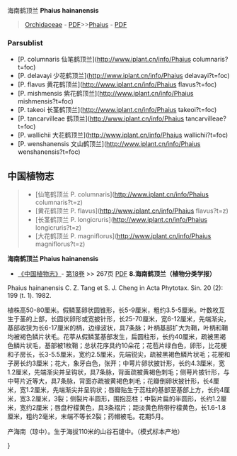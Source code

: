 海南鹤顶兰 **Phaius hainanensis**

> [Orchidaceae](http://www.iplant.cn/info/Orchidaceae?t=foc) - [PDF](http://www.iplant.cn/foc/pdf/Orchidaceae.pdf)>>[Phaius](http://www.iplant.cn/info/Phaius?t=foc) - [PDF](http://www.iplant.cn/foc/pdf/Phaius.pdf)



### Parsublist

* [P.  columnaris  仙笔鹤顶兰](http://www.iplant.cn/info/Phaius columnaris?t=foc)
* [P.  delavayi  少花鹤顶兰](http://www.iplant.cn/info/Phaius delavayi?t=foc)
* [P.  flavus  黄花鹤顶兰](http://www.iplant.cn/info/Phaius flavus?t=foc)
* [P.  mishmensis  紫花鹤顶兰](http://www.iplant.cn/info/Phaius mishmensis?t=foc)
* [P.  takeoi  长茎鹤顶兰](http://www.iplant.cn/info/Phaius takeoi?t=foc)
* [P.  tancarvilleae  鹤顶兰](http://www.iplant.cn/info/Phaius tancarvilleae?t=foc)
* [P.  wallichii  大花鹤顶兰](http://www.iplant.cn/info/Phaius wallichii?t=foc)
* [P.  wenshanensis  文山鹤顶兰](http://www.iplant.cn/info/Phaius wenshanensis?t=foc)


## 中国植物志

> * [仙笔鹤顶兰  P.  columnaris](http://www.iplant.cn/info/Phaius columnaris?t=z)
> * [黄花鹤顶兰  P.  flavus](http://www.iplant.cn/info/Phaius flavus?t=z)
> * [长茎鹤顶兰  P.  longicruris](http://www.iplant.cn/info/Phaius longicruris?t=z)
> * [大花鹤顶兰  P.  magniflorus](http://www.iplant.cn/info/Phaius magniflorus?t=z)


**海南鹤顶兰 Phaius hainanensis**

* [《中国植物志》](http://www.iplant.cn/frps)- [第18卷](http://www.iplant.cn/frps/vol/18) >> 267页 [PDF](http://www.iplant.cn/frps/pdf/18/267.pdf)
**8.海南鹤顶兰（植物分类学报）**

Phaius hainanensis C. Z. Tang et S. J. Cheng in Acta Phytotax. Sin. 20 (2): 199 (t. 1). 1982.

植株高50-80厘米。假鳞茎卵状圆锥形，长5-9厘米，粗约3.5-5厘米。叶数枚互生于茎的上部，长圆状卵形或宽披针形，长25-70厘米，宽6-12厘米，先端渐尖，基部收狭为长6-17厘米的柄，边缘波状，具7条脉；叶柄基部扩大为鞘，叶柄和鞘均被褐色鳞片状毛。花葶从假鳞茎基部发生，扁圆柱形，长约40厘米，疏被黑褐色鳞片状毛，基部被1枚鞘；总状花序具约10朵花；花苞片绿白色，卵形，比花梗和子房长，长3-5.5厘米，宽约2.5厘米，先端锐尖，疏被黑褐色鳞片状毛；花梗和子房长约3厘米；花大，象牙白色，张开；中萼片卵状披针形，长约4.3厘米，宽1.2厘米，先端渐尖并呈钩状，具7条脉，背面疏被黄褐色刺毛；侧萼片披针形，与中萼片近等大，具7条脉，背面亦疏被黄褐色刺毛；花瓣倒卵状披针形，长4厘米，宽1.2厘米，先端渐尖并呈钩状；唇瓣贴生于蕊柱的基部至基部上方，长约4厘米，宽3.2厘米，3裂；侧裂片半圆形，围抱蕊柱；中裂片扁的半圆形，长约1.2厘米，宽约2厘米；唇盘柠檬黄色，具3条褶片；距淡黄色稍带柠檬黄色，长1.6-1.8厘米，粗约2毫米，末端不等长2裂；药帽被毛。花期5月。

产海南（琼中）。生于海拔110米的山谷石缝中。（模式标本产地）



}